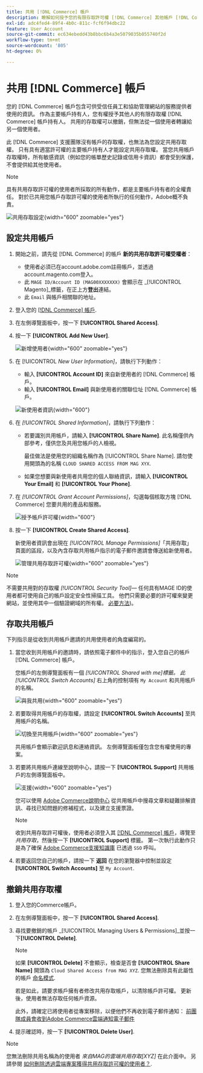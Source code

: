 ```yaml
---
title: 共用 [!DNL Commerce] 帳戶
description: 瞭解如何授予您的有限存取許可權 [!DNL Commerce] 其他帳戶 [!DNL Commerce] 帳戶持有人。
exl-id: adc4fed4-89f4-4b0c-811c-fcf6f94dbc22
feature: User Account
source-git-commit: ec634ebedd43b8bbc6b4a3e5079035b055740f2d
workflow-type: tm+mt
source-wordcount: '805'
ht-degree: 0%

---
```


# 共用 [!DNL Commerce] 帳戶

您的 [!DNL Commerce] 帳戶包含可供受信任員工和協助管理網站的服務提供者使用的資訊。 作為主要帳戶持有人，您有權授予其他人的有限存取權 [!DNL Commerce] 帳戶持有人。 共用的存取權可以撤銷，但無法從一個使用者轉讓給另一個使用者。

此 [!DNL Commerce] 支援團隊沒有帳戶的存取權，也無法為您設定共用存取權。 只有具有適當許可權的主要帳戶持有人才能設定共用存取權。 當您共用帳戶存取權時，所有敏感資訊（例如您的帳單歷史記錄或信用卡資訊）都會受到保護，不會提供給其他使用者。

>[!NOTE]
>
>具有共用存取許可權的使用者所採取的所有動作，都是主要帳戶持有者的全權責任。 對於已共用您帳戶存取許可權的使用者所執行的任何動作，Adobe概不負責。

![共用存取設定](./assets/shared-access.png){width="600" zoomable="yes"}

## 設定共用帳戶

1. 開始之前，請先從 [!DNL Commerce] 的帳戶 **新的共用存取許可權受權者**：

   - 使用者必須已在account.adobe.com註冊帳戶，並透過account.magento.com登入。
   - 此 `MAGE ID/Account ID (MAG00XXXXXXX)` 會顯示在 _[!UICONTROL Magento]_標籤，在正上方&#x200B;**登出**連結。
   - 此 `Email` 與帳戶相關聯的地址。

1. 登入您的 [[!DNL Commerce] 帳戶](commerce-account-create.md).

1. 在左側導覽面板中，按一下 **[!UICONTROL Shared Access]**.

1. 按一下 **[!UICONTROL Add New User]**.

   ![新增使用者](./assets/shared-access-add.png){width="600" zoomable="yes"}

1. 在 [!UICONTROL _New User Information]_，請執行下列動作：

   - 輸入 **[!UICONTROL Account ID]** 來自新使用者的 [!DNL Commerce] 帳戶。
   - 輸入 **[!UICONTROL Email]** 與新使用者的關聯位址 [!DNL Commerce] 帳戶。

   ![新使用者資訊](./assets/shared-new-user.png){width="600"}

1. 在 _[!UICONTROL Shared Information]_，請執行下列動作：

   - 若要識別共用帳戶，請輸入 **[!UICONTROL Share Name]**. 此名稱僅供內部參考，僅供您及共用您帳戶的人檢視。

     最佳做法是使用您的組織名稱作為 [!UICONTROL Share Name]. 請勿使用開頭為的名稱 `CLOUD SHARED ACCESS FROM MAG XYX`.
   - 如果您想要與新使用者共用您的個人聯絡資訊，請輸入 **[!UICONTROL Your Email]** 和 **[!UICONTROL Your Phone]**.

1. 在 _[!UICONTROL Grant Account Permissions]_，勾選每個核取方塊 [!DNL Commerce] 您要共用的產品和服務。

   ![授予帳戶許可權](./assets/shared-permissions.png){width="600"}

1. 按一下 **[!UICONTROL Create Shared Access]**.

   新使用者資訊會出現在 _[!UICONTROL Manage Permissions]_「共用存取」頁面的區段，以及內含存取共用帳戶指示的電子郵件邀請會傳送給新使用者。

   ![管理共用存取許可權](./assets/shared-manage-permissions.png){width="600" zoomable="yes"}

>[!NOTE]
>
>不需要共用對的存取權 _[!UICONTROL Security Tool]_— 任何具有MAGE ID的使用者都可使用自己的帳戶設定安全性掃描工具。 他們只需要必要的許可權來變更網站，並使用其中一個驗證網域的所有權。 [必要方法](https://experienceleague.adobe.com/en/docs/commerce-admin/systems/security/security-scan))。

## 存取共用帳戶

下列指示是從收到共用帳戶邀請的共用使用者的角度編寫的。

1. 當您收到共用帳戶的邀請時，請依照電子郵件中的指示，登入您自己的帳戶 [!DNL Commerce] 帳戶。

   您帳戶的左側導覽面板有一個 _[!UICONTROL Shared with me]_標籤。 此_[!UICONTROL Switch Accounts]_ 右上角的控制項有 `My Account` 和共用帳戶的名稱。

   ![與我共用](./assets/shared-with-me.png){width="600" zoomable="yes"}

1. 若要取得共用帳戶的存取權，請設定 **[!UICONTROL Switch Accounts]** 至共用帳戶的名稱。

   ![切換至共用帳戶](./assets/shared-switch.png){width="600" zoomable="yes"}

   共用帳戶會顯示歡迎訊息和連絡資訊。 左側導覽面板僅包含您有權使用的專案。

1. 若要將共用帳戶連線至說明中心，請按一下 **[!UICONTROL Support]** 共用帳戶的左側導覽面板中。

   ![支援](./assets/shared-support.png){width="600" zoomable="yes"}

   您可以使用 [Adobe Commerce說明中心](https://experienceleague.adobe.com/en/docs/commerce-knowledge-base/kb/overview.html) 從共用帳戶中搜尋文章和疑難排解資訊、尋找已知問題的修補程式，以及建立支援票證。

   >[!NOTE]
   >
   >收到共用存取許可權後，使用者必須登入其 [[!DNL Commerce] 帳戶](https://account.magento.com/customer/account/login)，導覽至 _共用存取_，然後按一下 **[!UICONTROL Support]** 標籤。 第一次執行此動作只是為了確保 [Adobe Commerce支援知識庫](https://experienceleague.adobe.com/en/docs/commerce-knowledge-base/kb/overview.html) 已透過 `SSO` 呼叫。

1. 若要返回您自己的帳戶，請按一下 **返回** 在您的瀏覽器中控制並設定 **[!UICONTROL Switch Accounts]** 至 `My Account`.

## 撤銷共用存取權

1. 登入您的Commerce帳戶。

1. 在左側導覽面板中，按一下 **[!UICONTROL Shared Access]**.

1. 尋找要撤銷的帳戶 _[!UICONTROL Managing Users & Permissions]_並按一下&#x200B;**[!UICONTROL Delete]**.

   >[!NOTE]
   >
   > 如果  **[!UICONTROL Delete]** 不會顯示，檢查是否會 **[!UICONTROL Share Name]** 開頭為 `Cloud Shared Access from MAG XYZ`. 您無法刪除具有此屬性的帳戶 [命名模式](https://experienceleague.adobe.com/en/docs/commerce-knowledge-base/kb/help-center-guide/magento-help-center-user-guide#remove-cloud-shared-access-users).
   > 
   > 若是如此，請要求帳戶擁有者修改共用存取帳戶，以清除帳戶許可權。 更新後，使用者無法存取任何帳戶資源。
   >
   > 此外，請確定已將使用者從專案移除，以便他們不再收到電子郵件通知： [前團隊成員會收到Adobe Commerce雲端通知電子郵件](https://experienceleague.adobe.com/en/docs/commerce-knowledge-base/kb/troubleshooting/miscellaneous/former-teammembers-receive-cloud-notification-emails.html)


1. 提示確認時，按一下 **[!UICONTROL Delete User]**.

>[!NOTE]
>
>您無法刪除共用名稱為的使用者 _來自MAG的雲端共用存取[XYZ]_ 在此介面中。 另請參閱 [如何刪除透過雲端專案獲得共用存取許可權的使用者？](https://experienceleague.adobe.com/en/docs/commerce-knowledge-base/kb/help-center-guide/magento-help-center-user-guide.html?lang=en#remove-cloud-shared-access-users).
